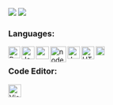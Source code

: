 ![](https://github.com/WiggleGiggle/github-stats/blob/master/generated/overview.svg)
![](https://github.com/WiggleGiggle/github-stats/blob/master/generated/languages.svg)

### Languages:
<img align="left" alt="Python" width="24px" src="https://upload.wikimedia.org/wikipedia/commons/thumb/c/c3/Python-logo-notext.svg/768px-Python-logo-notext.svg.png" />
<img align="left" alt="JavaScript" width="26px" src="https://i.imgur.com/3u1wzwE.png" />
<img align="left" alt"TypeScript" width="26px" src="https://miro.medium.com/max/816/1*TpbxEQy4ckB-g31PwUQPlg.png" />
<img align="left" alt="node.js" width="32px" src="https://i.imgur.com/tYLFZBh.png" />
<img align="left" alt="Java" width="25px" height="25" src=https://1000logos.net/wp-content/uploads/2020/09/Java-Emblem.jpg" />
<img align="left" alt="HTML" width="26px" src="https://i.imgur.com/1VQeKGP.png" />
<img align="left" alt="CSS" width="18px" src="https://i.imgur.com/Zsnk6xl.png" /><br />

### Code Editor:
<img align="left" alt="Visual Studio Code" width="26px" src="https://i.imgur.com/LwSdAlE.png" /><br />
